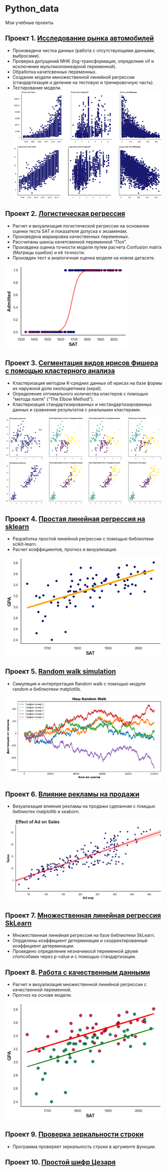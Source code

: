 # Python_data
Мои учебные проекты 

## Проект 1. [Исследование рынка автомобилей](https://github.com/arl9kin/Python_data/blob/master/ML/linear/Practice.ipynb)
- Произведена чистка данных (работа с отсутствующими данными, выбросами).
- Проверка допущений МНК (log-трансформация, определние vif и исключение мультиколлинеарной переменной).
- Обработка качетсвенных переменных.
- Создание модели имножественной линейной регрессии (стандартизация и деление на тестовую и тренировочную часть).
- Тестирование модели.
![alt text](https://github.com/arl9kin/Python_data/blob/master/images/auto.png)
![alt text](https://github.com/arl9kin/Python_data/blob/master/images/auto%201.png)

## Проект 2. [Логистическая регрессия](https://github.com/arl9kin/Python_data/blob/master/ML/logistic/Logittask2.ipynb)

- Расчет и визуализация логистической регрессии на основании оценки теста SAT и показателя допуска к экзаменам.
- Произведена маркировка качественных переменных.
- Рассчитаны шансы качетсвенной переменной "Пол".
- Произвдена оценка точности модели путем расчета Confusion matrix (Матрицы ошибок) и её точности.
- Произвден тeст и аналогичная оценка модели на новом датасете.

![alt text](https://github.com/arl9kin/Python_data/blob/master/images/logit1.png)

## Проект 3. [Сегментация видов ирисов Фишера с помощью кластерного анализа](https://github.com/arl9kin/Python_data/blob/master/ML/cluster/Species%20Segmentation%20with%20Cluster%20Analysis%20Exercise.ipynb)

- Кластеризация методом K-средних данных об ирисах на базе формы их наружной доли околоцветника (sepal).
- Определение оптимального количества кластеров с помощью "метода локтя" ("The Elbow Method").
- Кластеризация стандартизированных и нестандартизированных данных и сравнение результатов с реальными кластерами.

![alt text](https://github.com/arl9kin/Python_data/blob/master/images/clust1.png)
![alt text](https://github.com/arl9kin/Python_data/blob/master/images/clust2.png)

## Проект 4. [Простая линейная регрессия на sklearn](https://github.com/arl9kin/Python_data/blob/master/ML/linear/SLR_sklearn.ipynb)

- Разработка простой линейной регрессии с помощью библиотеки scikit-learn.
- Расчет коэффициентов, прогноз и визуализация.

![alt text](https://github.com/arl9kin/Python_data/blob/master/images/skl.png)

## Проект 5. [Random walk simulation](https://github.com/arl9kin/Python_data/blob/master/Tasks/Simulating_a_random_walk.ipynb)

- Симуляция и интерпретация Random walk с помощью модуля random и библиотеки matplotlib.

![alt text](https://github.com/arl9kin/Python_data/blob/master/images/random_walk.png)

## Проект 6. [Влияние рекламы на продажи](https://github.com/arl9kin/Python_data/blob/master/viz/scatter_with_trend.ipynb)

- Визуализация влияния рекламы на продажи сделанная с помщью библиотек matplotlib и seaborn. 

![alt text](https://github.com/arl9kin/Python_data/blob/master/images/trend1.png)

## Проект 7. [Множественная линейная регрессия SkLearn](https://github.com/arl9kin/Python_data/blob/master/ML/linear/MLR_sklearn.ipynb)

- Множественная линейная регрессия на базе библиотеки SkLearn.
- Опрделены коэффициент детерминации и скорректированный коэффициент детерминации.
- Проведено определение незначимосй переменной двумя спопсобами через p-value и с помощью стандартизации.
					
## Проект 8. [Работа с качественным данными](https://github.com/arl9kin/Python_data/blob/master/ML/linear/categorical.ipynb)

- Расчет и визуализация множественной линейной регрессии с качественной переменной.
- Прогноз на основе модели.

![alt text](https://github.com/arl9kin/Python_data/blob/master/images/cat.png)
			
## Проект 9. [Проверка зеркальности строки](https://github.com/arl9kin/Python_data/blob/master/Tasks/Mirror_string.ipynb)

- Программа проверяет зеркальность строки в аргументе функции. 
					
## Проект 10. [Простой шифр Цезаря](https://github.com/arl9kin/Python_data/blob/master/Tasks/CAESAR%20CHIPHER.ipynb)

